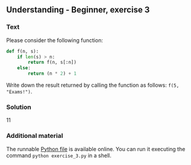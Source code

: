 ## Understanding - Beginner, exercise 3

### Text

Please consider the following function:

```python
def f(n, s):
    if len(s) > n:
        return f(n, s[:n])
    else:
        return (n * 2) + 1
```

Write down the result returned by calling the function as follows: `f(5, "Exams!")`.

### Solution
11

### Additional material
The runnable [Python file](exercise_3.py) is available online. You can run it executing the command `python exercise_3.py` in a shell.
